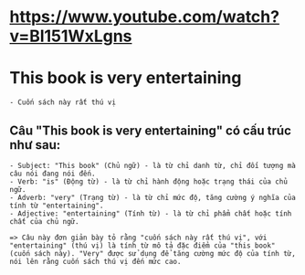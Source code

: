 # https://www.youtube.com/watch?v=Bl151WxLgns

# This book is very entertaining

    - Cuốn sách này rất thú vị

## Câu "This book is very entertaining" có cấu trúc như sau:

    - Subject: "This book" (Chủ ngữ) - là từ chỉ danh từ, chỉ đối tượng mà câu nói đang nói đến.
    - Verb: "is" (Động từ) - là từ chỉ hành động hoặc trạng thái của chủ ngữ.
    - Adverb: "very" (Trạng từ) - là từ chỉ mức độ, tăng cường ý nghĩa của tính từ "entertaining".
    - Adjective: "entertaining" (Tính từ) - là từ chỉ phẩm chất hoặc tính chất của chủ ngữ.

    => Câu này đơn giản bày tỏ rằng "cuốn sách này rất thú vị", với "entertaining" (thú vị) là tính từ mô tả đặc điểm của "this book" (cuốn sách này). "Very" được sử dụng để tăng cường mức độ của tính từ, nói lên rằng cuốn sách thú vị đến mức cao.
